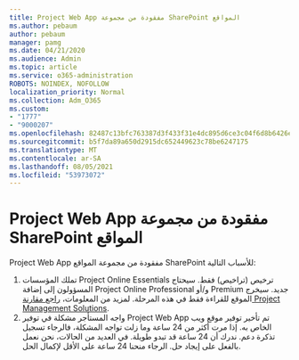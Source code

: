 ```yaml
---
title: Project Web App مفقودة من مجموعة SharePoint المواقع
ms.author: pebaum
author: pebaum
manager: pamg
ms.date: 04/21/2020
ms.audience: Admin
ms.topic: article
ms.service: o365-administration
ROBOTS: NOINDEX, NOFOLLOW
localization_priority: Normal
ms.collection: Adm_O365
ms.custom:
- "1777"
- "9000207"
ms.openlocfilehash: 82487c13bfc763387d3f433f31e4dc895d6ce3c04f6d8b6426e999a8b5f4b79f
ms.sourcegitcommit: b5f7da89a650d2915dc652449623c78be6247175
ms.translationtype: MT
ms.contentlocale: ar-SA
ms.lasthandoff: 08/05/2021
ms.locfileid: "53973072"
---
```

# <a name="project-web-app-is-missing-from-the-sharepoint-site-collection"></a>Project Web App مفقودة من مجموعة SharePoint المواقع

Project Web App مفقودة من مجموعة المواقع SharePoint للأسباب التالية:

1. تملك المؤسسات Project Online Essentials ترخيص (تراخيص) فقط. سيحتاج المسؤولون إلى إضافة Project Online Professional و/أو Premium جديد. سيخرج الموقع للقراءة فقط في هذه المرحلة. لمزيد من المعلومات، [راجع مقارنة Project Management Solutions](https://products.office.com/project/compare-microsoft-project-management-software?tab=1).
2. واجه المستأجر مشكلة في توفير Project Web App تم تأخير توفير موقع ويب الخاص به. إذا مرت أكثر من 24 ساعة وما زلت تواجه المشكلة، فالرجاء تسجيل تذكرة دعم. ندرك أن 24 ساعة قد تبدو طويلة. في العديد من الحالات، نحن نعمل بالفعل على إيجاد حل. الرجاء منحنا 24 ساعة على الأقل لإكمال الحل.
